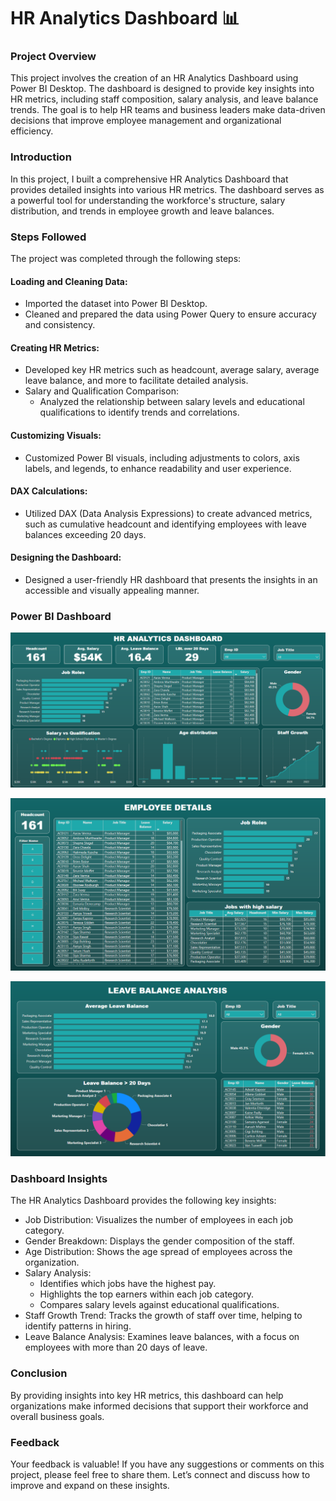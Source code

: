 # HR Analytics Dashboard 📊

### Project Overview
This project involves the creation of an HR Analytics Dashboard using Power BI Desktop. The dashboard is designed to provide key insights into HR metrics, including staff composition, salary analysis, and leave balance trends. The goal is to help HR teams and business leaders make data-driven decisions that improve employee management and organizational efficiency.

### Introduction
In this project, I built a comprehensive HR Analytics Dashboard that provides detailed insights into various HR metrics. The dashboard serves as a powerful tool for understanding the workforce's structure, salary distribution, and trends in employee growth and leave balances.

### Steps Followed
The project was completed through the following steps:

#### Loading and Cleaning Data:
- Imported the dataset into Power BI Desktop.
- Cleaned and prepared the data using Power Query to ensure accuracy and consistency.

#### Creating HR Metrics:
- Developed key HR metrics such as headcount, average salary, average leave balance, and more to facilitate detailed analysis.
- Salary and Qualification Comparison:
    - Analyzed the relationship between salary levels and educational qualifications to identify trends and correlations.

#### Customizing Visuals:
- Customized Power BI visuals, including adjustments to colors, axis labels, and legends, to enhance readability and user experience.

#### DAX Calculations:
- Utilized DAX (Data Analysis Expressions) to create advanced metrics, such as cumulative headcount and identifying employees with leave balances exceeding 20 days.

#### Designing the Dashboard:
- Designed a user-friendly HR dashboard that presents the insights in an accessible and visually appealing manner.

### Power BI Dashboard
![HR_dashboard](images_hr_analytics/HR_Dashboard.png)

![employee_details](images_hr_analytics/Employee_Details.png)

![leave_balance_analysis](images_hr_analytics/Leave_Balance_Analysis.png)

### Dashboard Insights
The HR Analytics Dashboard provides the following key insights:

- Job Distribution: Visualizes the number of employees in each job category.
- Gender Breakdown: Displays the gender composition of the staff.
- Age Distribution: Shows the age spread of employees across the organization.
- Salary Analysis:
    - Identifies which jobs have the highest pay.
    - Highlights the top earners within each job category.
    - Compares salary levels against educational qualifications.
- Staff Growth Trend: Tracks the growth of staff over time, helping to identify patterns in hiring.
- Leave Balance Analysis: Examines leave balances, with a focus on employees with more than 20 days of leave.

### Conclusion
By providing insights into key HR metrics, this dashboard can help organizations make informed decisions that support their workforce and overall business goals.

### Feedback
Your feedback is valuable! If you have any suggestions or comments on this project, please feel free to share them. Let’s connect and discuss how to improve and expand on these insights.
